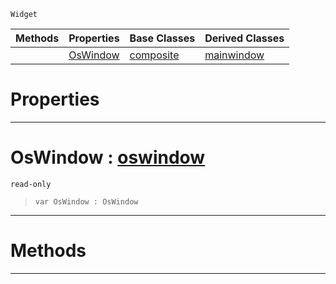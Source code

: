  `Widget`

|Methods|Properties|Base Classes|Derived Classes|
|---|---|---|---|
| |[ OsWindow](https://plasmaengine.github.io/PlasmaDocs/Plasma1/C++/code_reference/class_reference/rootwidget.markdown#oswindow-plasma-engine-doc)|[composite](https://plasmaengine.github.io/PlasmaDocs/Plasma1/C++/code_reference/class_reference/composite.markdown)|[mainwindow](https://plasmaengine.github.io/PlasmaDocs/Plasma1/C++/code_reference/class_reference/mainwindow.markdown)|


 #  Properties


---  
 #  OsWindow : [oswindow](https://plasmaengine.github.io/PlasmaDocs/Plasma1/C++/code_reference/class_reference/oswindow.markdown)

 `read-only`

> 
> ``` lang=cpp, name=Lightning
> var OsWindow : OsWindow


---  
 #  Methods


---  
 

 